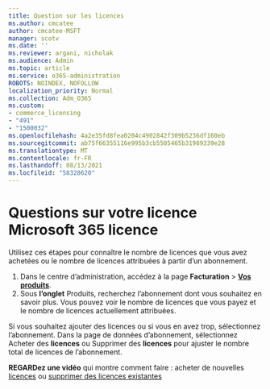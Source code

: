 ```yaml
---
title: Question sur les licences
ms.author: cmcatee
author: cmcatee-MSFT
manager: scotv
ms.date: ''
ms.reviewer: argani, nicholak
ms.audience: Admin
ms.topic: article
ms.service: o365-administration
ROBOTS: NOINDEX, NOFOLLOW
localization_priority: Normal
ms.collection: Adm_O365
ms.custom:
- commerce_licensing
- "491"
- "1500032"
ms.openlocfilehash: 4a2e35fd8fea0204c4902842f309b5236df160eb
ms.sourcegitcommit: ab75f66355116e995b3cb5505465b31989339e28
ms.translationtype: MT
ms.contentlocale: fr-FR
ms.lasthandoff: 08/13/2021
ms.locfileid: "58328620"
---
```

# <a name="questions-about-your-microsoft-365-license"></a>Questions sur votre licence Microsoft 365 licence

Utilisez ces étapes pour connaître le nombre de licences que vous avez achetées ou le nombre de licences attribuées à partir d’un abonnement.
  
1. Dans le centre d’administration, accédez à la page **Facturation** \> **[Vos produits](https://go.microsoft.com/fwlink/p/?linkid=842054)**.
2. Sous **l’onglet** Produits, recherchez l’abonnement dont vous souhaitez en savoir plus. Vous pouvez voir le nombre de licences que vous payez et le nombre de licences actuellement attribuées.

Si vous souhaitez ajouter des licences ou si vous en avez trop, sélectionnez l’abonnement. Dans la page de données d’abonnement, sélectionnez Acheter des **licences** ou Supprimer des **licences** pour ajuster le nombre total de licences de l’abonnement.

**REGARDez une vidéo** qui montre comment faire : acheter de nouvelles [licences](https://go.microsoft.com/fwlink/p/?linkid=2154857) ou [supprimer des licences existantes](https://go.microsoft.com/fwlink/p/?linkid=2154938)